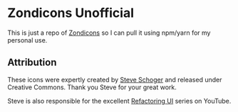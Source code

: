# Zondicons Unofficial

This is just a repo of [Zondicons](https://www.zondicons.com/) so I can pull it using npm/yarn for my personal use.

## Attribution

These icons were expertly created by [Steve Schoger](https://www.steveschoger.com/) and released under Creative Commons. Thank you Steve for your great work.

Steve is also responsible for the excellent [Refactoring UI](https://refactoringui.com) series on YouTube.
